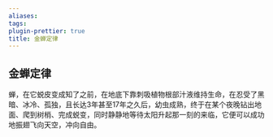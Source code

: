 ```yaml
---
aliases: 
tags: 
plugin-prettier: true
title: 金蝉定律
---
```

## 金蝉定律

蝉，在它蜕皮变成知了之前，在地底下靠刺吸植物根部汁液维持生命，在忍受了黑暗、冰冷、孤独，且长达3年甚至17年之久后，幼虫成熟，终于在某个夜晚钻出地面、爬到树梢、完成蜕变，同时静静地等待太阳升起那一刻的来临，它便可以成功地振翅飞向天空，冲向自由。
